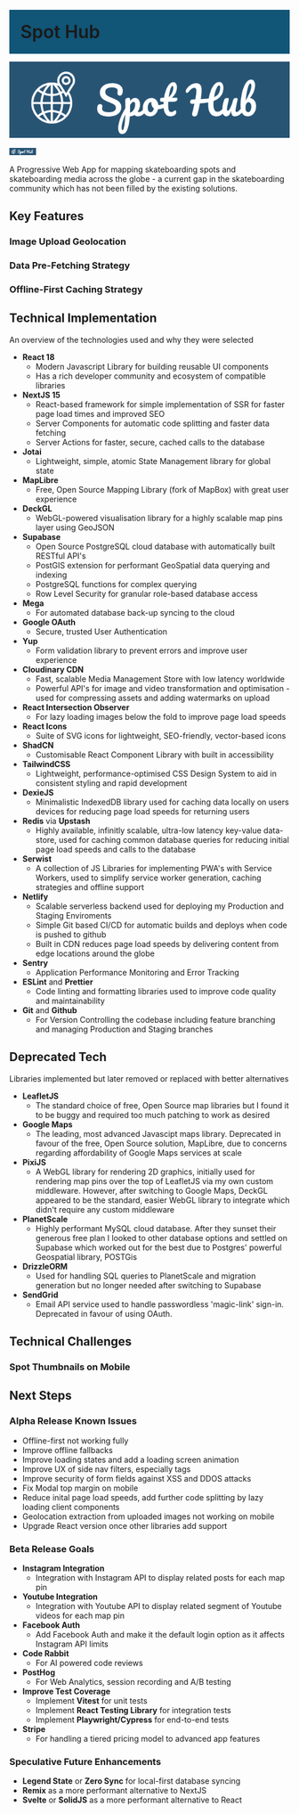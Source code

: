 <span style="background: #157; padding: 20px; display: block; font-weight: 600; font-size: 2rem;">Spot Hub</span>

<span style="height:100px; width: 100px;">![](/assets/spot-hub-heading.png)</span>

<img src="/assets/spot-hub-heading.png" width="48px">

A Progressive Web App for mapping skateboarding spots and skateboarding media across the globe - a current gap in the skateboarding community which has not been filled by the existing solutions.

## Key Features

### Image Upload Geolocation

### Data Pre-Fetching Strategy

### Offline-First Caching Strategy

## Technical Implementation

An overview of the technologies used and why they were selected

- **React 18**
  - Modern Javascript Library for building reusable UI components
  - Has a rich developer community and ecosystem of compatible libraries
- **NextJS 15**
  - React-based framework for simple implementation of SSR for faster page load times and improved SEO
  - Server Components for automatic code splitting and faster data fetching
  - Server Actions for faster, secure, cached calls to the database
- **Jotai**
  - Lightweight, simple, atomic State Management library for global state
- **MapLibre**
  - Free, Open Source Mapping Library (fork of MapBox) with great user experience
- **DeckGL**
  - WebGL-powered visualisation library for a highly scalable map pins layer using GeoJSON
- **Supabase**
  - Open Source PostgreSQL cloud database with automatically built RESTful API's
  - PostGIS extension for performant GeoSpatial data querying and indexing
  - PostgreSQL functions for complex querying
  - Row Level Security for granular role-based database access
- **Mega**
  - For automated database back-up syncing to the cloud
- **Google OAuth**
  - Secure, trusted User Authentication
- **Yup**
  - Form validation library to prevent errors and improve user experience
- **Cloudinary CDN**
  - Fast, scalable Media Management Store with low latency worldwide
  - Powerful API's for image and video transformation and optimisation - used for compressing assets and adding watermarks on upload
- **React Intersection Observer**
  - For lazy loading images below the fold to improve page load speeds
- **React Icons**
  - Suite of SVG icons for lightweight, SEO-friendly, vector-based icons
- **ShadCN**
  - Customisable React Component Library with built in accessibility
- **TailwindCSS**
  - Lightweight, performance-optimised CSS Design System to aid in consistent styling and rapid development
- **DexieJS**
  - Minimalistic IndexedDB library used for caching data locally on users devices for reducing page load speeds for returning users
- **Redis** via **Upstash**
  - Highly available, infinitly scalable, ultra-low latency key-value data-store, used for caching common database queries for reducing initial page load speeds and calls to the database
- **Serwist**
  - A collection of JS Libraries for implementing PWA's with Service Workers, used to simplify service worker generation, caching strategies and offline support
- **Netlify**
  - Scalable serverless backend used for deploying my Production and Staging Enviroments
  - Simple Git based CI/CD for automatic builds and deploys when code is pushed to github
  - Built in CDN reduces page load speeds by delivering content from edge locations around the globe
- **Sentry**
  - Application Performance Monitoring and Error Tracking
- **ESLint** and **Prettier**
  - Code linting and formatting libraries used to improve code quality and maintainability
- **Git** and **Github**
  - For Version Controlling the codebase including feature branching and managing Production and Staging branches

## Deprecated Tech

Libraries implemented but later removed or replaced with better alternatives

- **LeafletJS**
  - The standard choice of free, Open Source map libraries but I found it to be buggy and required too much patching to work as desired
- **Google Maps**
  - The leading, most advanced Javascipt maps library. Deprecated in favour of the free, Open Source solution, MapLibre, due to concerns regarding affordability of Google Maps services at scale
- **PixiJS**
  - A WebGL library for rendering 2D graphics, initially used for rendering map pins over the top of LeafletJS via my own custom middleware. However, after switching to Google Maps, DeckGL appeared to be the standard, easier WebGL library to integrate which didn't require any custom middleware
- **PlanetScale**
  - Highly performant MySQL cloud database. After they sunset their generous free plan I looked to other database options and settled on Supabase which worked out for the best due to Postgres' powerful Geospatial library, POSTGis
- **DrizzleORM**
  - Used for handling SQL queries to PlanetScale and migration generation but no longer needed after switching to Supabase
- **SendGrid**
  - Email API service used to handle passwordless 'magic-link' sign-in. Deprecated in favour of using OAuth.

## Technical Challenges

### Spot Thumbnails on Mobile

## Next Steps

### Alpha Release Known Issues

- Offline-first not working fully
- Improve offline fallbacks
- Improve loading states and add a loading screen animation
- Improve UX of side nav filters, especially tags
- Improve security of form fields against XSS and DDOS attacks
- Fix Modal top margin on mobile
- Reduce inital page load speeds, add further code splitting by lazy loading client components
- Geolocation extraction from uploaded images not working on mobile
- Upgrade React version once other libraries add support

### Beta Release Goals

- **Instagram Integration**
  - Integration with Instagram API to display related posts for each map pin
- **Youtube Integration**
  - Integration with Youtube API to display related segment of Youtube videos for each map pin
- **Facebook Auth**
  - Add Facebook Auth and make it the default login option as it affects Instagram API limits
- **Code Rabbit**
  - For AI powered code reviews
- **PostHog**
  - For Web Analytics, session recording and A/B testing
- **Improve Test Coverage**
  - Implement **Vitest** for unit tests
  - Implement **React Testing Library** for integration tests
  - Implement **Playwright/Cypress** for end-to-end tests
- **Stripe**
  - For handling a tiered pricing model to advanced app features

### Speculative Future Enhancements

- **Legend State** or **Zero Sync** for local-first database syncing
- **Remix** as a more performant alternative to NextJS
- **Svelte** or **SolidJS** as a more performant alternative to React
